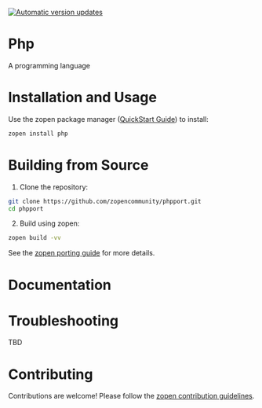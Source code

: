 [![Automatic version updates](https://github.com/ZOSOpenTools/phpport/actions/workflows/bump.yml/badge.svg)](https://github.com/ZOSOpenTools/phpport/actions/workflows/bump.yml)

# Php

A programming language

# Installation and Usage

Use the zopen package manager ([QuickStart Guide](https://zopen.community/#/Guides/QuickStart)) to install:
```bash
zopen install php
```

# Building from Source

1. Clone the repository:
```bash
git clone https://github.com/zopencommunity/phpport.git
cd phpport
```
2. Build using zopen:
```bash
zopen build -vv
```

See the [zopen porting guide](https://zopen.community/#/Guides/Porting) for more details.

# Documentation


# Troubleshooting
TBD

# Contributing
Contributions are welcome! Please follow the [zopen contribution guidelines](https://github.com/zopencommunity/meta/blob/main/CONTRIBUTING.md).
